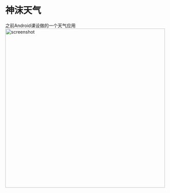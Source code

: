 # 神沫天气
 之前Android课设做的一个天气应用
 <img src="http://7u2rtn.com1.z0.glb.clouddn.com/media/view-not-updated-after-call-FragmentPagerAdapter-notifyDataSetChanged/device-2015-01-26-105356.png" alt="screenshot" title="screenshot" height="500" />
